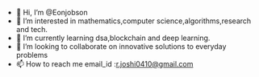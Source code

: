 - 👋 Hi, I’m @Eonjobson
- 👀 I’m interested in mathematics,computer science,algorithms,research and tech.
- 🌱 I’m currently learning dsa,blockchain and deep learning.
- 💞️ I’m looking to collaborate on innovative solutions to everyday problems
- 📫 How to reach me email_id :r.joshi0410@gmail.com

<!---
Eonjobson/Eonjobson is a ✨ special ✨ repository because its `README.md` (this file) appears on your GitHub profile.
You can click the Preview link to take a look at your changes.
--->
